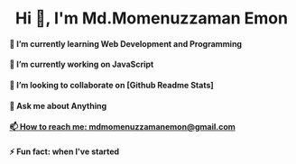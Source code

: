 

<h1 align="center">Hi 👋, I'm Md.Momenuzzaman Emon</h1>

<h4> 🌱 I’m currently learning Web Development and Programming <h4> 
<h4>🔭 I’m currently working on JavaScript <h4>
<h4> 👯 I’m looking to collaborate on [Github Readme Stats] <h4>
<h4> 💬 Ask me about Anything <h4>
<a href="mdmomenuzzamanemon@gmail.com"> 📫 How to reach me: mdmomenuzzamanemon@gmail.com <a> 
<h4> ⚡ Fun fact: when I've started <h4>

